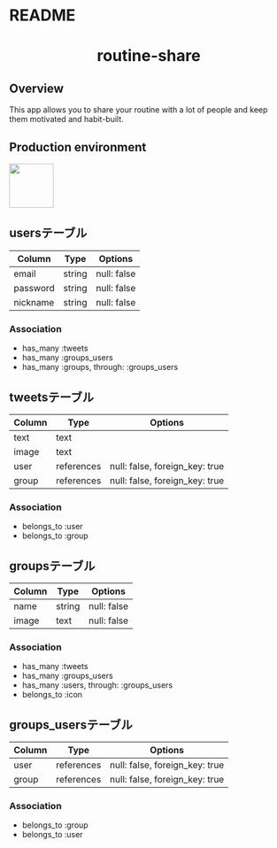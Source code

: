 # README

<h1 align="center">routine-share</h1>

<h2> Overview </h2>

<p> This app allows you to share your routine with a lot of people and keep them motivated and habit-built. </p>

<h2> Production environment </h2>
  <a href="デプロイ先のURL"><img src="https://routine-share.herokuapp.com" width="80px;" /></a>

## usersテーブル
|Column|Type|Options|
|------|----|-------|
|email|string|null: false|
|password|string|null: false|
|nickname|string|null: false|
### Association
- has_many :tweets
- has_many :groups_users
- has_many  :groups, through:  :groups_users

## tweetsテーブル
|Column|Type|Options|
|------|----|-------|
|text|text||
|image|text||
|user|references|null: false, foreign_key: true|
|group|references|null: false, foreign_key: true|
### Association
- belongs_to :user
- belongs_to :group

## groupsテーブル
|Column|Type|Options|
|------|----|-------|
|name|string|null: false|
|image|text|null: false|
### Association
- has_many :tweets
- has_many :groups_users
- has_many  :users,  through:  :groups_users
- belongs_to :icon

## groups_usersテーブル

|Column|Type|Options|
|------|----|-------|
|user|references|null: false, foreign_key: true|
|group|references|null: false, foreign_key: true|

### Association
- belongs_to :group
- belongs_to :user
